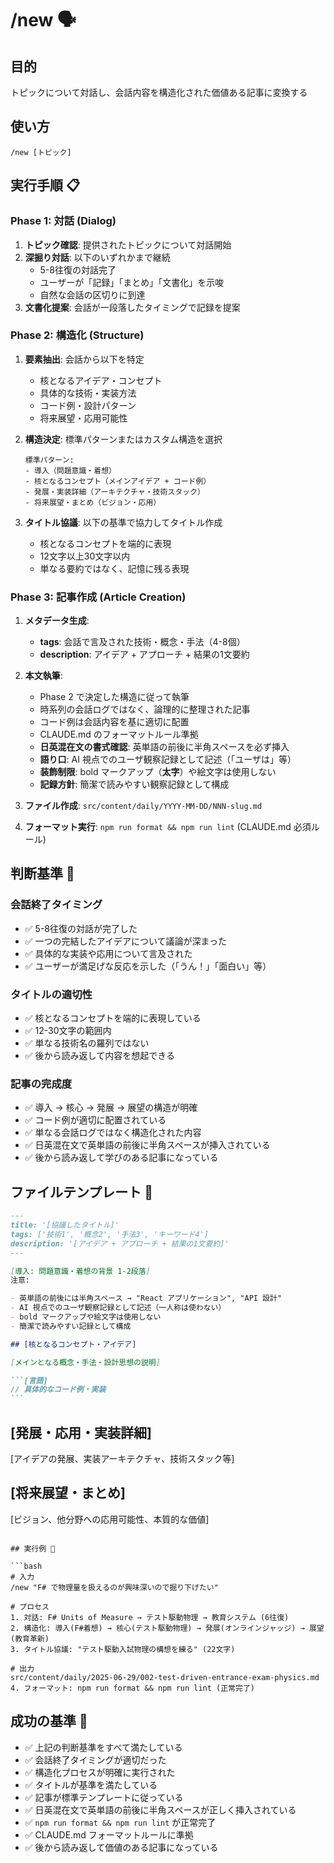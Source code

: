 # /new 🗣️

## 目的

トピックについて対話し、会話内容を構造化された価値ある記事に変換する

## 使い方

`/new [トピック]`

## 実行手順 📋

### Phase 1: 対話 (Dialog)

1. **トピック確認**: 提供されたトピックについて対話開始
2. **深掘り対話**: 以下のいずれかまで継続
   - 5-8往復の対話完了
   - ユーザーが「記録」「まとめ」「文書化」を示唆
   - 自然な会話の区切りに到達
3. **文書化提案**: 会話が一段落したタイミングで記録を提案

### Phase 2: 構造化 (Structure)

1. **要素抽出**: 会話から以下を特定

   - 核となるアイデア・コンセプト
   - 具体的な技術・実装方法
   - コード例・設計パターン
   - 将来展望・応用可能性

2. **構造決定**: 標準パターンまたはカスタム構造を選択

   ```
   標準パターン:
   - 導入（問題意識・着想）
   - 核となるコンセプト（メインアイデア + コード例）
   - 発展・実装詳細（アーキテクチャ・技術スタック）
   - 将来展望・まとめ（ビジョン・応用）
   ```

3. **タイトル協議**: 以下の基準で協力してタイトル作成
   - 核となるコンセプトを端的に表現
   - 12文字以上30文字以内
   - 単なる要約ではなく、記憶に残る表現

### Phase 3: 記事作成 (Article Creation)

1. **メタデータ生成**:

   - **tags**: 会話で言及された技術・概念・手法（4-8個）
   - **description**: アイデア + アプローチ + 結果の1文要約

2. **本文執筆**:

   - Phase 2 で決定した構造に従って執筆
   - 時系列の会話ログではなく、論理的に整理された記事
   - コード例は会話内容を基に適切に配置
   - CLAUDE.md のフォーマットルール準拠
   - **日英混在文の書式確認**: 英単語の前後に半角スペースを必ず挿入
   - **語り口**: AI 視点でのユーザ観察記録として記述（「ユーザは」等）
   - **装飾制限**: bold マークアップ（**太字**）や絵文字は使用しない
   - **記録方針**: 簡潔で読みやすい観察記録として構成

3. **ファイル作成**: `src/content/daily/YYYY-MM-DD/NNN-slug.md`

4. **フォーマット実行**: `npm run format && npm run lint` (CLAUDE.md 必須ルール)

## 判断基準 🎯

### 会話終了タイミング

- ✅ 5-8往復の対話が完了した
- ✅ 一つの完結したアイデアについて議論が深まった
- ✅ 具体的な実装や応用について言及された
- ✅ ユーザーが満足げな反応を示した（「うん！」「面白い」等）

### タイトルの適切性

- ✅ 核となるコンセプトを端的に表現している
- ✅ 12-30文字の範囲内
- ✅ 単なる技術名の羅列ではない
- ✅ 後から読み返して内容を想起できる

### 記事の完成度

- ✅ 導入 → 核心 → 発展 → 展望の構造が明確
- ✅ コード例が適切に配置されている
- ✅ 単なる会話ログではなく構造化された内容
- ✅ 日英混在文で英単語の前後に半角スペースが挿入されている
- ✅ 後から読み返して学びのある記事になっている

## ファイルテンプレート 📄

````markdown
---
title: '[協議したタイトル]'
tags: ['技術1', '概念2', '手法3', 'キーワード4']
description: '[アイデア + アプローチ + 結果の1文要約]'
---

[導入: 問題意識・着想の背景 1-2段落]
注意:

- 英単語の前後には半角スペース → "React アプリケーション", "API 設計"
- AI 視点でのユーザ観察記録として記述（一人称は使わない）
- bold マークアップや絵文字は使用しない
- 簡潔で読みやすい記録として構成

## [核となるコンセプト・アイデア]

[メインとなる概念・手法・設計思想の説明]

```[言語]
// 具体的なコード例・実装
```
````

## [発展・応用・実装詳細]

[アイデアの発展、実装アーキテクチャ、技術スタック等]

## [将来展望・まとめ]

[ビジョン、他分野への応用可能性、本質的な価値]

````

## 実行例 💫

```bash
# 入力
/new "F# で物理量を扱えるのが興味深いので掘り下げたい"

# プロセス
1. 対話: F# Units of Measure → テスト駆動物理 → 教育システム (6往復)
2. 構造化: 導入(F#着想) → 核心(テスト駆動物理) → 発展(オンラインジャッジ) → 展望(教育革新)
3. タイトル協議: "テスト駆動入試物理の構想を練る" (22文字)

# 出力
src/content/daily/2025-06-29/002-test-driven-entrance-exam-physics.md
4. フォーマット: npm run format && npm run lint (正常完了)
````

## 成功の基準 🎯

- ✅ 上記の判断基準をすべて満たしている
- ✅ 会話終了タイミングが適切だった
- ✅ 構造化プロセスが明確に実行された
- ✅ タイトルが基準を満たしている
- ✅ 記事が標準テンプレートに従っている
- ✅ 日英混在文で英単語の前後に半角スペースが正しく挿入されている
- ✅ `npm run format && npm run lint` が正常完了
- ✅ CLAUDE.md フォーマットルールに準拠
- ✅ 後から読み返して価値のある記事になっている
